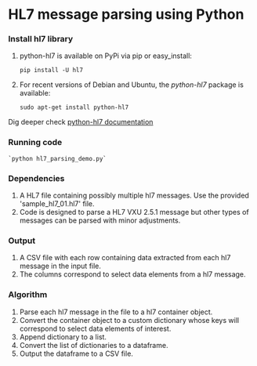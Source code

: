 # HL7 message parsing using Python

### Install hl7 library
1. python-hl7 is available on PyPi via pip or easy_install:

    `pip install -U hl7`

2. For recent versions of Debian and Ubuntu, the *python-hl7* package is available:

    `sudo apt-get install python-hl7`

Dig deeper check [python-hl7 documentation](https://readthedocs.org/projects/python-hl7/downloads/pdf/latest/)

### Running code
    `python hl7_parsing_demo.py`
   
### Dependencies
1. A HL7 file containing possibly multiple hl7 messages. Use the provided 'sample_hl7_01.hl7' file.
2. Code is designed to parse a HL7 VXU 2.5.1 message but other types of messages can be parsed with minor adjustments.

### Output
1. A CSV file with each row containing data extracted from each hl7 message in the input file.
2. The columns correspond to select data elements from a hl7 message.

### Algorithm
1. Parse each hl7 message in the file to a hl7 container object.
2. Convert the container object to a custom dictionary whose keys will correspond to select data elements of interest.
3. Append dictionary to a list.
4. Convert the list of dictionaries to a dataframe.
5. Output the dataframe to a CSV file.
